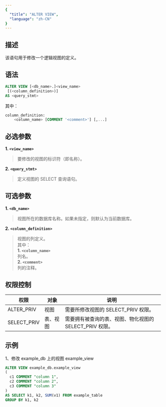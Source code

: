 ```yaml
---
{
  "title": "ALTER VIEW",
  "language": "zh-CN"
}
---
```


<!--
Licensed to the Apache Software Foundation (ASF) under one
or more contributor license agreements.  See the NOTICE file
distributed with this work for additional information
regarding copyright ownership.  The ASF licenses this file
to you under the Apache License, Version 2.0 (the
"License"); you may not use this file except in compliance
with the License.  You may obtain a copy of the License at

  http://www.apache.org/licenses/LICENSE-2.0

Unless required by applicable law or agreed to in writing,
software distributed under the License is distributed on an
"AS IS" BASIS, WITHOUT WARRANTIES OR CONDITIONS OF ANY
KIND, either express or implied.  See the License for the
specific language governing permissions and limitations
under the License.
-->


## 描述

该语句用于修改一个逻辑视图的定义。

## 语法

```sql
ALTER VIEW [<db_name>.]<view_name> 
 [(<column_definition>)]
AS <query_stmt>
```

其中：
```sql
column_definition:
    <column_name> [COMMENT '<comment>'] [,...]
```

## 必选参数

**1. `<view_name>`**
> 要修改的视图的标识符（即名称）。

**2. `<query_stmt>`**
> 定义视图的 SELECT 查询语句。

## 可选参数

**1. `<db_name>`**
> 视图所在的数据库名称。如果未指定，则默认为当前数据库。

**2. `<column_definition>`**
> 视图的列定义。  
> 其中：  
> **1. `<column_name>`**  
> 列名。  
> **2. `<comment>`**  
> 列的注释。


## 权限控制

| 权限          | 对象   | 说明                                 |
|-------------|------|------------------------------------|
| ALTER_PRIV  | 视图  | 需要所修改视图的 SELECT_PRIV 权限。           |
| SELECT_PRIV | 表、视图 | 需要拥有被查询的表、视图、物化视图的 SELECT_PRIV 权限。 |

## 示例

1、修改 example_db 上的视图 example_view

  ```sql
  ALTER VIEW example_db.example_view
  (
    c1 COMMENT "column 1",
    c2 COMMENT "column 2",
    c3 COMMENT "column 3"
  )
  AS SELECT k1, k2, SUM(v1) FROM example_table 
  GROUP BY k1, k2
  ```

